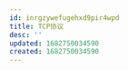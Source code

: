 ```yaml
---
id: inrgzywefugehxd9pir4wpd
title: TCP协议
desc: ''
updated: 1682750034590
created: 1682750034590
---
```

